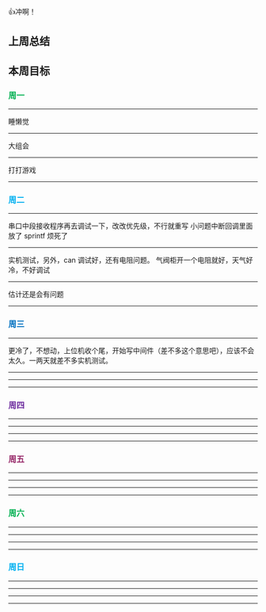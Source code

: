 👍冲啊！

## 上周总结


## 本周目标




### <font color="#00b050">周一</font>

---
睡懒觉

---
大组会

---
打打游戏

---

### <font color="#00b0f0">周二</font>

---
串口中段接收程序再去调试一下，改改优先级，不行就重写
小问题中断回调里面放了 sprintf 烦死了

---
实机测试，另外，can 调试好，还有电阻问题。
气阀柜开一个电阻就好，天气好冷，不好调试

---
估计还是会有问题

---

### <font color="#0070c0"> 周三</font>

---
更冷了，不想动，上位机收个尾，开始写中间件（差不多这个意思吧），应该不会太久。一两天就差不多实机测试。

---


---


---

### <font color="#7030a0">周四</font>

---


---


---


---

### <font color="#972969"> 周五</font>

---


---


---


---

### <font color="#00b050">周六</font>

---


---


---


---

### <font color="#00b0f0">周日</font>

---


---


---


---

